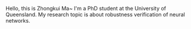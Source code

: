 Hello, this is Zhongkui Ma~
I'm a PhD student at the University of Queensland.
My research topic is about robustness verification of neural networks.
